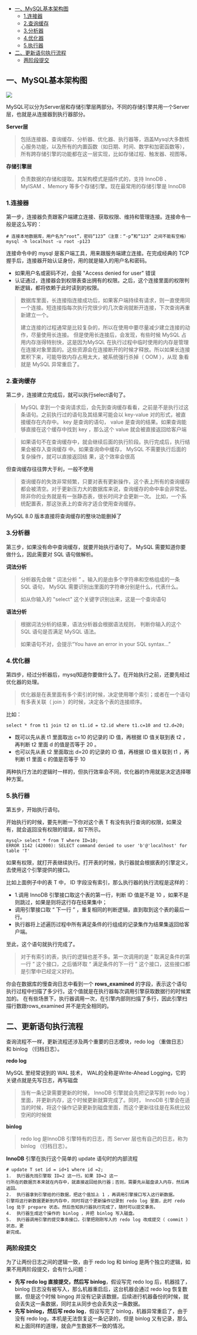* [一、MySQL基本架构图](#%E4%B8%80mysql%E5%9F%BA%E6%9C%AC%E6%9E%B6%E6%9E%84%E5%9B%BE)
  * [1\.连接器](#1%E8%BF%9E%E6%8E%A5%E5%99%A8)
  * [2\.查询缓存](#2%E6%9F%A5%E8%AF%A2%E7%BC%93%E5%AD%98)
  * [3\.分析器](#3%E5%88%86%E6%9E%90%E5%99%A8)
  * [4\.优化器](#4%E4%BC%98%E5%8C%96%E5%99%A8)
  * [5\.执行器](#5%E6%89%A7%E8%A1%8C%E5%99%A8)
* [二、更新语句执行流程](#%E4%BA%8C%E6%9B%B4%E6%96%B0%E8%AF%AD%E5%8F%A5%E6%89%A7%E8%A1%8C%E6%B5%81%E7%A8%8B)
  * [两阶段提交](#%E4%B8%A4%E9%98%B6%E6%AE%B5%E6%8F%90%E4%BA%A4)

## 一、MySQL基本架构图

![](img/1.png)

MySQL可以分为Server层和存储引擎层两部分。不同的存储引擎共用一个Server层，也就是从连接器到执行器部分。

**Server层**

> 包括连接器、查询缓存、分析器、优化器、执行器等，涵盖Mysql大多数核心服务功能，以及所有的内置函数（如日期、时间、数学和加密函数等），所有跨存储引擎的功能都在这一层实现，比如存储过程、触发器、视图等。

**存储引擎层**

> 负责数据的存储和提取。其架构模式是插件式的，支持 InnoDB 、 MyISAM 、Memory 等多个存储引擎。现在最常用的存储引擎是 InnoDB 

### 1.连接器

第一步，连接器负责跟客户端建立连接、获取权限、维持和管理连接。连接命令一般是这么写的：

```properties
# 连接本地数据库，用户名为“root”，密码“123”（注意：“-p”和“123” 之间不能有空格）
mysql -h localhost -u root -p123
```

连接命令中的 mysql 是客户端工具，用来跟服务端建立连接。在完成经典的 TCP 握手后，连接器开始认证身份，用的就是输入的用户名和密码。

+ 如果用户名或密码不对，会报 "Access denied for user" 错误
+ 认证通过，连接器会到权限表查出拥有的权限。之后，这个连接里面的权限判断逻辑，都将依赖于此时读到的权限。

> 数据库里面，长连接指连接成功后，如果客户端持续有请求，则一直使用同一个连接。短连接指每次执行完很少的几次查询就断开连接，下次查询再重新建立一个。
>
> 建立连接的过程通常是比较复杂的，所以在使用中要尽量减少建立连接的动作，尽量使用长连接。
> 但是使用长连接后，会发现，有些时候 MySQL 占用内存涨得特别快，这是因为MySQL 在执行过程中临时使用的内存是管理在连接对象里面的。这些资源会在连接断开的时候才释放。所以如果长连接累积下来，可能导致内存占用太大，被系统强行杀掉（ OOM ），从现
> 象看就是 MySQL 异常重启了。

### 2.查询缓存

第二步，连接建立完成后，就可以执行select语句了。

> MySQL 拿到一个查询请求后，会先到查询缓存看看，之前是不是执行过这条语句。之前执行过的语句及其结果可能会以 key-value 对的形式，被直接缓存在内存中。 key 是查询的语句， value 是查询的结果。如果查询能够直接在这个缓存中找到 key ，那么这个 value 就会被直接返回给客户端

> 如果语句不在查询缓存中，就会继续后面的执行阶段。执行完成后，执行结果会被存入查询缓存
> 中。如果查询命中缓存， MySQL 不需要执行后面的复杂操作，就可以直接返回结
> 果，这个效率会很高

但查询缓存往往弊大于利，一般不使用

> 查询缓存的失效非常频繁，只要对表有更新操作，这个表上所有的查询缓存都会被清空。对于更新压力大的数据库来说，查询缓存的命中率会非常低。除非你的业务就是有一张静态表，很长时间才会更新一次。
> 比如，一个系统配置表，那这张表上的查询才适合使用查询缓存。

 MySQL 8.0 版本直接将查询缓存的整块功能删掉了

### 3.分析器

第三步，如果没有命中查询缓存，就要开始执行语句了。 MySQL 需要知道你要做什么，因此需要对 SQL 语句做解析。

**词法分析**

> 分析器先会做 “ 词法分析 ” 。输入的是由多个字符串和空格组成的一条 SQL 语句， MySQL 需要识别出里面的字符串分别是什么，代表什么。
>
> 如从你输入的 "select" 这个关键字识别出来，这是一个查询语句

**语法分析**

> 根据词法分析的结果，语法分析器会根据语法规则，
> 判断你输入的这个 SQL 语句是否满足 MySQL 语法。
>
> 如果语句不对，会提示“You have an error in your SQL syntax...”

### 4.优化器

第四步，经过分析器后，mysql知道你要做什么了。在开始执行之前，还要先经过优化器的处理。

> 优化器是在表里面有多个索引的时候，决定使用哪个索引；或者在一个语句有多表关联（ join ）的时候，决定各个表的连接顺序。

比如：

```mysql
select * from t1 join t2 on t1.id = t2.id where t1.c=10 and t2.d=20;
```

+ 既可以先从表 t1 里面取出 c=10 的记录的 ID 值，再根据 ID 值关联到表 t2 ，再判断 t2 里面 d 的值是否等于 20 。
+ 也可以先从表 t2 里面取出 d=20 的记录的 ID 值，再根据 ID 值关联到 t1 ，再判断 t1 里面 c 的值是否等于 10 

两种执行方法的逻辑时一样的，但执行效率会不同，优化器的作用就是决定选择哪种方案。

### 5.执行器

第五步，开始执行语句。

开始执行的时候，要先判断一下你对这个表 T 有没有执行查询的权限，如果没有，就会返回没有权限的错误，如下所示。

```mysql
mysql> select * from T where ID=10;
ERROR 1142 (42000): SELECT command denied to user 'b'@'localhost' for table 'T'
```

如果有权限，就打开表继续执行。打开表的时候，执行器就会根据表的引擎定义，去使用这个引擎提供的接口。

比如上面例子中的表 T 中， ID 字段没有索引，那么执行器的执行流程是这样的：

+ 1.调用 InnoDB 引擎接口取这个表的第一行，判断 ID 值是不是 10 ，如果不是则跳过，如果是则将这行存在结果集中；
+ 调用引擎接口取 “ 下一行 ” ，重复相同的判断逻辑，直到取到这个表的最后一行。
+ 执行器将上述遍历过程中所有满足条件的行组成的记录集作为结果集返回给客户端。

至此，这个语句就执行完成了。

> 对于有索引的表，执行的逻辑也差不多。第一次调用的是 “ 取满足条件的第一行 ” 这个接口，之后循环取 “ 满足条件的下一行 ” 这个接口，这些接口都是引擎中已经定义好的。

你会在数据库的慢查询日志中看到一个 **rows_examined** 的字段，表示这个语句执行过程中扫描了多少行。这个值就是在执行器每次调用引擎获取数据行的时候累加的。
在有些场景下，执行器调用一次，在引擎内部则扫描了多行，因此引擎扫描行数跟rows_examined 并不是完全相同的。

## 二、更新语句执行流程
查询流程不一样，更新流程还涉及两个重要的日志模块，redo log （重做日志）和 binlog （归档日志）。

**redo log**

 MySQL 里经常说到的 WAL 技术， WAL的全称是Write-Ahead Logging，它的关键点就是先写日志，再写磁盘

> 当有一条记录需要更新的时候， InnoDB 引擎就会先把记录写到 redo log ）里面，并更新内存，这个时候更新就算完成了。同时， InnoDB 引擎会在适当的时候，将这个操作记录更新到磁盘里面，而这个更新往往是在系统比较空闲的时候做

**binlog**

> redo log 是InnoDB 引擎特有的日志，而 Server 层也有自己的日志，称为 binlog （归档日志）。

**InnoDB** 引擎在执行这个简单的 update 语句时的内部流程

```
# update T set id = id+1 where id =2;
1.  执行器先找引擎取 ID=2 这一行。如果 ID=2 这一
行所在的数据页本来就在内存中，就直接返回给执行器；否则，需要先从磁盘读入内存，然后再返回。
2.  执行器拿到引擎给的行数据，把这个值加上 1 ，再调用引擎接口写入这行新数据。
引擎将这行新数据更新到内存中，同时将这个更新操作记录到 redo log 里面，此时 redo log 处于 prepare 状态。然后告知执行器执行完成了，随时可以提交事务。
4.  执行器生成这个操作的 binlog ，并把 binlog 写入磁盘。
5.  执行器调用引擎的提交事务接口，引擎把刚刚写入的 redo log 改成提交（ commit ）状态，更
新完成。
```

### 两阶段提交

为了让两份日志之间的逻辑一致，由于 redo log 和 binlog 是两个独立的逻辑，如果不用两阶段提交，会有什么问题：

* **先写 redo log 直接提交，然后写 binlog**，假设写完 redo log 后，机器挂了，binlog 日志没有被写入，那么机器重启后，这台机器会通过 redo log 恢复数据，但是这个时候 bingog 并没有记录该数据，后续进行机器备份的时候，就会丢失这一条数据，同时主从同步也会丢失这一条数据。
* **先写 binlog，然后写 redo log**，假设写完了 binlog，机器异常重启了，由于没有 redo log，本机是无法恢复这一条记录的，但是 binlog 又有记录，那么和上面同样的道理，就会产生数据不一致的情况。
